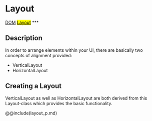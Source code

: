 # Layout
<span class="inheritance">
<a href="#Documentation/core/dom">DOM</a>
<a class="inheritance" href="#Documentation/elements/layout/layout"><mark>Layout</mark></a></span>
***

## Description
In order to arrange elements within your UI, there are basically two concepts of alignment provided:
- VerticalLayout
- HorizontalLayout

## Creating a Layout

VerticalLayout as well as HorizontalLayout are both derived from this Layout-class which provides the basic functionality.




@@include(layout_p.md)


